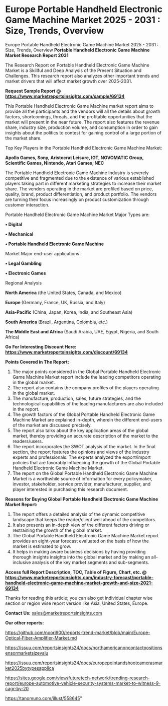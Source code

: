 # Europe Portable Handheld Electronic Game Machine Market 2025 - 2031 : Size, Trends, Overview
Europe Portable Handheld Electronic Game Machine Market 2025 - 2031 : Size, Trends, Overview
<strong>Portable Handheld Electronic Game Machine Market Research Report 2031</strong>

The Research Report on Portable Handheld Electronic Game Machine Market is a Skillful and Deep Analysis of the Present Situation and Challenges. This research report also analyzes other important trends and market drivers that will affect market growth over 2025-2031.

<strong>Request Sample Report @ <a href=https://www.marketreportsinsights.com/sample/69134>https://www.marketreportsinsights.com/sample/69134</a></strong>

This Portable Handheld Electronic Game Machine market report aims to provide all the participants and the vendors will all the details about growth factors, shortcomings, threats, and the profitable opportunities that the market will present in the near future. The report also features the revenue share, industry size, production volume, and consumption in order to gain insights about the politics to contest for gaining control of a large portion of the market share.

Top Key Players in the Portable Handheld Electronic Game Machine Market:

<strong>Apollo Games, Sony, Aristocrat Leisure, IGT, NOVOMATIC Group, Scientific Games, Nintendo, Atari Games, NEC</strong>

The Portable Handheld Electronic Game Machine Industry is severely competitive and fragmented due to the existence of various established players taking part in different marketing strategies to increase their market share. The vendors operating in the market are profiled based on price, quality, brand, product differentiation, and product portfolio. The vendors are turning their focus increasingly on product customization through customer interaction.

Portable Handheld Electronic Game Machine Market Major Types are:

<strong>• Digital

• Mechanical

• Portable Handheld Electronic Game Machine</strong>

Market Major end-user applications :

<strong>• Legal Gambling

• Electronic Games</strong>

Regional Analysis

</u><strong><b>North America</b></strong> (the United States, Canada, and Mexico)

<strong><b>Europe </b></strong>(Germany, France, UK, Russia, and Italy)

<strong><b>Asia-Pacific</b></strong> (China, Japan, Korea, India, and Southeast Asia)

<strong><b>South America</b></strong> (Brazil, Argentina, Colombia, etc.)

<strong><b>The Middle East and Africa</b></strong> (Saudi Arabia, UAE, Egypt, Nigeria, and South Africa)

<strong>Go For Interesting Discount Here: <a href=https://www.marketreportsinsights.com/discount/69134>https://www.marketreportsinsights.com/discount/69134</a></strong>

<strong>Points Covered in The Report:</strong>
<ol>
  <li>The major points considered in the Global Portable Handheld Electronic Game Machine Market report include the leading competitors operating in the global market.</li>
  <li>The report also contains the company profiles of the players operating in the global market.</li>
  <li>The manufacture, production, sales, future strategies, and the technological capabilities of the leading manufacturers are also included in the report.</li>
  <li>The growth factors of the Global Portable Handheld Electronic Game Machine Market are explained in-depth, wherein the different end-users of the market are discussed precisely.</li>
  <li>The report also talks about the key application areas of the global market, thereby providing an accurate description of the market to the readers/users.</li>
  <li>The report incorporates the SWOT analysis of the market. In the final section, the report features the opinions and views of the industry experts and professionals. The experts analyzed the export/import policies that are favorably influencing the growth of the Global Portable Handheld Electronic Game Machine Market.</li>
  <li>The report on the Global Portable Handheld Electronic Game Machine Market is a worthwhile source of information for every policymaker, investor, stakeholder, service provider, manufacturer, supplier, and player interested in purchasing this research document.</li>
</ol>
<strong>Reasons for Buying Global Portable Handheld Electronic Game Machine Market Report:</strong>

<ol>
  <li>The report offers a detailed analysis of the dynamic competitive landscape that keeps the reader/client well ahead of the competitors.</li>
  <li>It also presents an in-depth view of the different factors driving or restraining the growth of the global market.</li>
  <li>The Global Portable Handheld Electronic Game Machine Market report provides an eight-year forecast evaluated on the basis of how the market is estimated to grow.</li>
  <li>It helps in making aware business decisions by having providing thorough insights insights into the global market and by making an all-inclusive analysis of the key market segments and sub-segments.</li>
</ol>
<strong>Access full Report Description, TOC, Table of Figure, Chart, etc. @ <a href=https://www.marketreportsinsights.com/industry-forecast/portable-handheld-electronic-game-machine-market-growth-and-size-2021-69134>https://www.marketreportsinsights.com/industry-forecast/portable-handheld-electronic-game-machine-market-growth-and-size-2021-69134</a></strong>


Thanks for reading this article; you can also get individual chapter wise section or region wise report version like Asia, United States, Europe.

<strong>Contact Us:</strong>
sales@marketreportsinsights.com

<strong>Our other reports:</strong>

<a href=https://github.com/noori900/reports-trend-market/blob/main/Europe-Optical-Fiber-Amplifier-Market.md>https://github.com/noori900/reports-trend-market/blob/main/Europe-Optical-Fiber-Amplifier-Market.md</a>

<a href=https://issuu.com/reportsinsights24/docs/northamericanoncontactpositionsensormarketsizevalu>https://issuu.com/reportsinsights24/docs/northamericanoncontactpositionsensormarketsizevalu</a>

<a href=https://issuu.com/reportsinsights24/docs/europepointandshootcamerasmarket2025bytypesapplica>https://issuu.com/reportsinsights24/docs/europepointandshootcamerasmarket2025bytypesapplica</a>

<a href=https://sites.google.com/view/futuretech-network/trending-research-report/europe-automotive-vehicle-security-systems-market-to-witness-9-cagr-by-20>https://sites.google.com/view/futuretech-network/trending-research-report/europe-automotive-vehicle-security-systems-market-to-witness-9-cagr-by-20</a>

<a href=https://tanomuno.com/illust/558645>https://tanomuno.com/illust/558645</a>"

